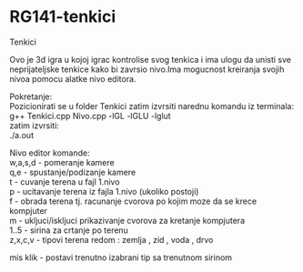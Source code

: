 # RG141-tenkici
Tenkici

Ovo je 3d igra u kojoj igrac kontrolise svog tenkica i ima ulogu da unisti sve neprijateljske tenkice kako bi zavrsio nivo.Ima mogucnost kreiranja svojih nivoa pomocu alatke nivo editora.

Pokretanje:  
Pozicionirati se u folder Tenkici zatim izvrsiti narednu komandu iz terminala:  
g++ Tenkici.cpp Nivo.cpp -lGL -lGLU -lglut  
zatim izvrsiti:  
./a.out  

Nivo editor komande:  
w,a,s,d - pomeranje kamere  
q,e - spustanje/podizanje kamere  
t - cuvanje terena u fajl 1.nivo  
p - ucitavanje terena iz fajla 1.nivo (ukoliko postoji)  
f - obrada terena tj. racunanje cvorova po kojim moze da se krece kompjuter  
m - ukljuci/iskljuci prikazivanje cvorova za kretanje kompjutera  
1..5 - sirina za crtanje po terenu  
z,x,c,v - tipovi terena redom : zemlja , zid , voda , drvo  

mis klik - postavi trenutno izabrani tip sa trenutnom sirinom



